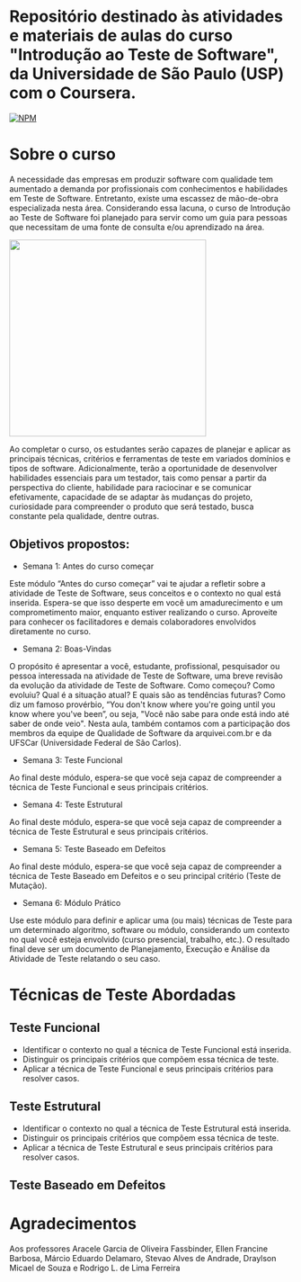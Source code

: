 # Repositório destinado às atividades e materiais de aulas do curso "Introdução ao Teste de Software", da Universidade de São Paulo (USP) com o Coursera.

[![NPM](https://img.shields.io/badge/license-GPL-blue)](https://github.com//renatosampaio81/usp_IntroTesteDeSoftware/blob/main/LICENSE) 

# Sobre o curso

A necessidade das empresas em produzir software com qualidade tem aumentado a demanda por profissionais com conhecimentos e habilidades em Teste de Software. Entretanto, existe uma escassez de mão-de-obra especializada nesta área. Considerando essa lacuna, o curso de Introdução ao Teste de Software foi planejado para servir como um guia para pessoas que necessitam de uma fonte de consulta e/ou aprendizado na área.

<img src="https://i.postimg.cc/fyBChyyg/usp-logo.jpg" width="350" style="max-width: 100%;">

Ao completar o curso, os estudantes serão capazes de planejar e aplicar as principais técnicas, critérios e ferramentas de teste em variados domínios e tipos de software. Adicionalmente, terão a oportunidade de desenvolver habilidades essenciais para um testador, tais como pensar a partir da perspectiva do cliente, habilidade para raciocinar e se comunicar efetivamente, capacidade de se adaptar às mudanças do projeto, curiosidade para compreender o produto que será testado, busca constante pela qualidade, dentre outras.

## Objetivos propostos:
- Semana 1: Antes do curso começar

Este módulo “Antes do curso começar” vai te ajudar a refletir sobre a atividade de Teste de Software, seus conceitos e o contexto no qual está inserida. Espera-se que isso desperte em você um amadurecimento e um comprometimento maior, enquanto estiver realizando o curso. Aproveite para conhecer os facilitadores e demais colaboradores envolvidos diretamente no curso.

- Semana 2: Boas-Vindas

O propósito é apresentar a você, estudante, profissional, pesquisador ou pessoa interessada na atividade de Teste de Software, uma breve revisão da evolução da atividade de Teste de Software. Como começou? Como evoluiu? Qual é a situação atual? E quais são as tendências futuras? Como diz um famoso provérbio, “You don't know where you're going until you know where you've been”, ou seja, "Você não sabe para onde está indo até saber de onde veio". Nesta aula, também contamos com a participação dos membros da equipe de Qualidade de Software da arquivei.com.br e da UFSCar (Universidade Federal de São Carlos).

- Semana 3: Teste Funcional

Ao final deste módulo, espera-se que você seja capaz de compreender a técnica de Teste Funcional e seus principais critérios.

- Semana 4: Teste Estrutural

Ao final deste módulo, espera-se que você seja capaz de compreender a técnica de Teste Estrutural e seus principais critérios.

- Semana 5: Teste Baseado em Defeitos

Ao final deste módulo, espera-se que você seja capaz de compreender a técnica de Teste Baseado em Defeitos e o seu principal critério (Teste de Mutação).

- Semana 6: Módulo Prático
 
Use este módulo para definir e aplicar uma (ou mais) técnicas de Teste para um determinado algoritmo, software ou módulo, considerando um contexto no qual você esteja envolvido (curso presencial, trabalho, etc.). O resultado final deve ser um documento de Planejamento, Execução e Análise da Atividade de Teste relatando o seu caso.

# Técnicas de Teste Abordadas

## Teste Funcional
- Identificar o contexto no qual a técnica de Teste Funcional está inserida.
- Distinguir os principais critérios que compõem essa técnica de teste.
- Aplicar a técnica de Teste Funcional e seus principais critérios para resolver casos.

## Teste Estrutural
- Identificar o contexto no qual a técnica de Teste Estrutural está inserida.
- Distinguir os principais critérios que compõem essa técnica de teste.
- Aplicar a técnica de Teste Estrutural e seus principais critérios para resolver casos.

## Teste Baseado em Defeitos


# Agradecimentos

Aos professores Aracele Garcia de Oliveira Fassbinder, Ellen Francine Barbosa, Márcio Eduardo Delamaro, Stevao Alves de Andrade, Draylson Micael de Souza e Rodrigo L. de Lima Ferreira
